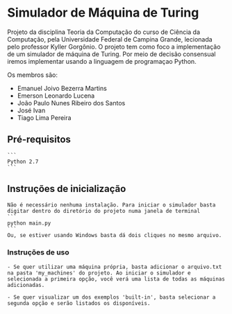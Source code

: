 # Simulador de Máquina de Turing

Projeto da disciplina Teoria da Computação do curso de Ciência da Computação, pela Universidade Federal de Campina Grande, lecionada pelo professor Kyller Gorgônio.
O projeto tem como foco a implementação de um simulador de máquina de Turing. Por meio de decisão consensual iremos implementar usando a linguagem de programaçao Python.

Os membros são:
 - Emanuel Joivo Bezerra Martins
 - Emerson Leonardo Lucena
 - João Paulo Nunes Ribeiro dos Santos
 - José Ivan
 - Tiago Lima Pereira

## Pré-requisitos
	```
	Python 2.7
	```

## Instruções de inicialização
	
	Não é necessário nenhuma instalação. Para iniciar o simulador basta digitar dentro do diretório do projeto numa janela de terminal
	```
	python main.py
	```
	Ou, se estiver usando Windows basta dá dois cliques no mesmo arquivo.

### Instruções de uso
	
	- Se quer utilizar uma máquina própria, basta adicionar o arquivo.txt na pasta 'my_machines' do projeto. Ao iniciar o simulador e selecionada a primeira opção, você verá uma lista de todas as máquinas adicionadas.

	- Se quer visualizar um dos exemplos 'built-in', basta selecionar a segunda opção e serão listados os disponíveis.

